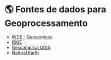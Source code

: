 # 🌎 Fontes de dados para Geoprocessamento
* [INDE - Geoserviços](https://inde.gov.br/CatalogoGeoservicos)
* [IBGE](https://www.ibge.gov.br/pt/inicio.html)
* [Descomplica QGIS](https://descomplicaqgis.com.br/dados-geoespaciais)
* [Natural Earth](https://www.naturalearthdata.com)
